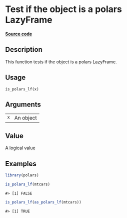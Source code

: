 

# Test if the object is a polars LazyFrame

[**Source code**](https://github.com/pola-rs/r-polars/tree/8dac37e8bf89bcd080a13d0ed20dd1dc2bee615f/R/is_polars.R#L25)

## Description

This function tests if the object is a polars LazyFrame.

## Usage

<pre><code class='language-R'>is_polars_lf(x)
</code></pre>

## Arguments

<table>
<tr>
<td style="white-space: nowrap; font-family: monospace; vertical-align: top">
<code id="x">x</code>
</td>
<td>
An object
</td>
</tr>
</table>

## Value

A logical value

## Examples

``` r
library(polars)

is_polars_lf(mtcars)
```

    #> [1] FALSE

``` r
is_polars_lf(as_polars_lf(mtcars))
```

    #> [1] TRUE
